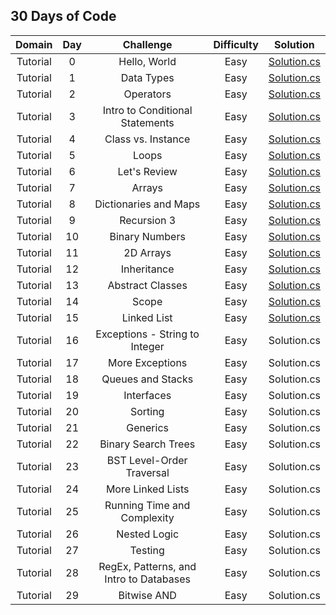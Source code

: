 ## 30 Days of Code ##

|Domain|Day|Challenge|Difficulty|Solution|
|:----:|:-:|:-------:|:--------:|:------:|
|Tutorial|0|Hello, World|Easy|[Solution.cs](https://github.com/DaeunSim/coding-practice/blob/master/HackerRank/30%20Days%20of%20Code/Day%2000%20Hello%2C%20World/Solution.cs)|
|Tutorial|1|Data Types|Easy|[Solution.cs](https://github.com/DaeunSim/coding-practice/blob/master/HackerRank/30%20Days%20of%20Code/Day%2001%20Data%20Types/Solution.cs)|
|Tutorial|2|Operators|Easy|[Solution.cs](https://github.com/DaeunSim/coding-practice/blob/master/HackerRank/30%20Days%20of%20Code/Day%2002%20Operators/Solution.cs)|
|Tutorial|3|Intro to Conditional Statements|Easy|[Solution.cs](https://github.com/DaeunSim/coding-practice/blob/master/HackerRank/30%20Days%20of%20Code/Day%2003%20Conditional%20Statements/Solution.cs)|
|Tutorial|4|Class vs. Instance|Easy|[Solution.cs](https://github.com/DaeunSim/coding-practice/blob/master/HackerRank/30%20Days%20of%20Code/Day%2004%20Class%20vs.%20Instance/Solution.cs)|
|Tutorial|5|Loops|Easy|[Solution.cs](https://github.com/DaeunSim/coding-practice/blob/master/HackerRank/30%20Days%20of%20Code/Day%2005%20Loops/Solution.cs)|
|Tutorial|6|Let's Review|Easy|[Solution.cs](https://github.com/DaeunSim/coding-practice/blob/master/HackerRank/30%20Days%20of%20Code/Day%2006%20Let's%20Review/Solution.cs)|
|Tutorial|7|Arrays|Easy|[Solution.cs](https://github.com/DaeunSim/coding-practice/blob/master/HackerRank/30%20Days%20of%20Code/Day%2007%20Arrays/Solution.cs)|
|Tutorial|8|Dictionaries and Maps|Easy|[Solution.cs](https://github.com/DaeunSim/coding-practice/blob/master/HackerRank/30%20Days%20of%20Code/Day%2008%20Dictionaries%20and%20Maps/Solution.cs)|
|Tutorial|9|Recursion 3|Easy|[Solution.cs](https://github.com/DaeunSim/coding-practice/blob/master/HackerRank/30%20Days%20of%20Code/Day%2009%20Recursion%203/Solution.cs)|
|Tutorial|10|Binary Numbers|Easy|[Solution.cs](https://github.com/DaeunSim/coding-practice/blob/master/HackerRank/30%20Days%20of%20Code/Day%2010%20Binary%20Numbers/Solution.cs)|
|Tutorial|11|2D Arrays|Easy|[Solution.cs](https://github.com/DaeunSim/coding-practice/blob/master/HackerRank/30%20Days%20of%20Code/Day%2011%202D%20Arrays/Solution.cs)|
|Tutorial|12|Inheritance|Easy|[Solution.cs](https://github.com/DaeunSim/coding-practice/blob/master/HackerRank/30%20Days%20of%20Code/Day%2012%20Inheritance/Solution.cs)|
|Tutorial|13|Abstract Classes|Easy|[Solution.cs](https://github.com/DaeunSim/coding-practice/blob/master/HackerRank/30%20Days%20of%20Code/Day%2013%20Abstract%20Classes/Solution.cs)|
|Tutorial|14|Scope|Easy|[Solution.cs](https://github.com/DaeunSim/coding-practice/blob/master/HackerRank/30%20Days%20of%20Code/Day%2014%20Scope/Solution.cs)|
|Tutorial|15|Linked List|Easy|[Solution.cs](https://github.com/DaeunSim/coding-practice/blob/master/HackerRank/30%20Days%20of%20Code/Day%2015%20Linked%20List/Solution.cs)|
|Tutorial|16|Exceptions - String to Integer|Easy|Solution.cs|
|Tutorial|17|More Exceptions|Easy|Solution.cs|
|Tutorial|18|Queues and Stacks|Easy|Solution.cs|
|Tutorial|19|Interfaces|Easy|Solution.cs|
|Tutorial|20|Sorting|Easy|Solution.cs|
|Tutorial|21|Generics|Easy|Solution.cs|
|Tutorial|22|Binary Search Trees|Easy|Solution.cs|
|Tutorial|23|BST Level-Order Traversal|Easy|Solution.cs|
|Tutorial|24|More Linked Lists|Easy|Solution.cs|
|Tutorial|25|Running Time and Complexity|Easy|Solution.cs|
|Tutorial|26|Nested Logic|Easy|Solution.cs|
|Tutorial|27|Testing|Easy|Solution.cs|
|Tutorial|28|RegEx, Patterns, and Intro to Databases|Easy|Solution.cs|
|Tutorial|29|Bitwise AND|Easy|Solution.cs|
